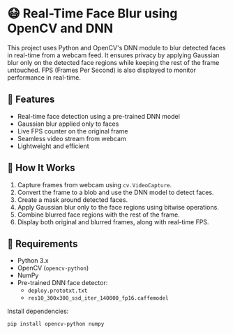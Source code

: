 # 😷 Real-Time Face Blur using OpenCV and DNN

This project uses Python and OpenCV's DNN module to blur detected faces in real-time from a webcam feed. It ensures privacy by applying Gaussian blur only on the detected face regions while keeping the rest of the frame untouched. FPS (Frames Per Second) is also displayed to monitor performance in real-time.

## 🎯 Features
- Real-time face detection using a pre-trained DNN model
- Gaussian blur applied only to faces
- Live FPS counter on the original frame
- Seamless video stream from webcam
- Lightweight and efficient

## 🧠 How It Works
1. Capture frames from webcam using `cv.VideoCapture`.
2. Convert the frame to a blob and use the DNN model to detect faces.
3. Create a mask around detected faces.
4. Apply Gaussian blur only to the face regions using bitwise operations.
5. Combine blurred face regions with the rest of the frame.
6. Display both original and blurred frames, along with real-time FPS.

## 🧰 Requirements
- Python 3.x
- OpenCV (`opencv-python`)
- NumPy
- Pre-trained DNN face detector:
  - `deploy.prototxt.txt`
  - `res10_300x300_ssd_iter_140000_fp16.caffemodel`

Install dependencies:
```bash
pip install opencv-python numpy
